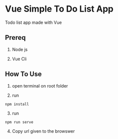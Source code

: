 # Vue Simple To Do List App

Todo list app made with Vue

## Prereq

1. Node js

2. Vue Cli

## How To Use

1. open terminal on root folder

2. run 
```
npm install
```
3. run 
```
npm run serve
```
4. Copy url given to the browswer

